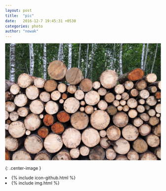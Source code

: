 ```yaml
---
layout: post
title:  "pic"
date:   2016-12-7 19:45:31 +0530
categories: photo
author: "nowak"
---
```





![smile]

[smile]: IMG_2614.jpg
{: .center-image }

<li>
            {% include icon-github.html %}
 </li>

 
<li>
            {% include img.html %}
 </li>